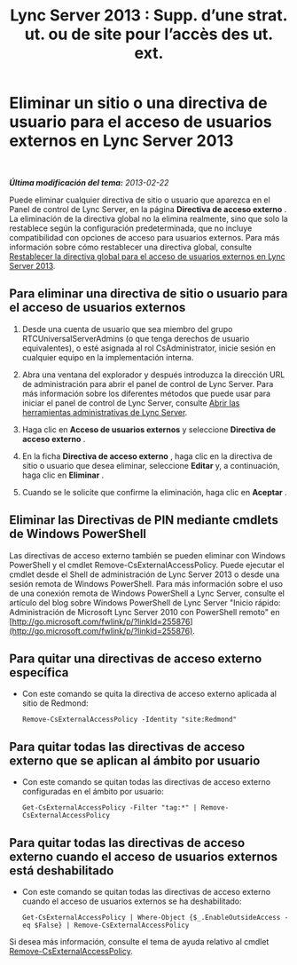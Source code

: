 ﻿---
title: "Lync Server 2013 : Supp. d’une strat. ut. ou de site pour l’accès des ut. ext."
TOCTitle: Eliminar un sitio o una directiva de usuario para el acceso de usuarios externos
ms:assetid: 6d907507-825b-4354-9c03-337a459f72de
ms:mtpsurl: https://technet.microsoft.com/es-es/library/Gg521013(v=OCS.15)
ms:contentKeyID: 48275630
ms.date: 01/07/2017
mtps_version: v=OCS.15
ms.translationtype: HT
---

# Eliminar un sitio o una directiva de usuario para el acceso de usuarios externos en Lync Server 2013

 

_**Última modificación del tema:** 2013-02-22_

Puede eliminar cualquier directiva de sitio o usuario que aparezca en el Panel de control de Lync Server, en la página **Directiva de acceso externo** . La eliminación de la directiva global no la elimina realmente, sino que solo la restablece según la configuración predeterminada, que no incluye compatibilidad con opciones de acceso para usuarios externos. Para más información sobre cómo restablecer una directiva global, consulte [Restablecer la directiva global para el acceso de usuarios externos en Lync Server 2013](lync-server-2013-reset-the-global-policy-for-external-user-access.md).

## Para eliminar una directiva de sitio o usuario para el acceso de usuarios externos

1.  Desde una cuenta de usuario que sea miembro del grupo RTCUniversalServerAdmins (o que tenga derechos de usuario equivalentes), o esté asignada al rol CsAdministrator, inicie sesión en cualquier equipo en la implementación interna.

2.  Abra una ventana del explorador y después introduzca la dirección URL de administración para abrir el panel de control de Lync Server. Para más información sobre los diferentes métodos que puede usar para iniciar el panel de control de Lync Server, consulte [Abrir las herramientas administrativas de Lync Server](lync-server-2013-open-lync-server-administrative-tools.md).

3.  Haga clic en **Acceso de usuarios externos** y seleccione **Directiva de acceso externo** .

4.  En la ficha **Directiva de acceso externo** , haga clic en la directiva de sitio o usuario que desea eliminar, seleccione **Editar** y, a continuación, haga clic en **Eliminar** .

5.  Cuando se le solicite que confirme la eliminación, haga clic en **Aceptar** .

## Eliminar las Directivas de PIN mediante cmdlets de Windows PowerShell

Las directivas de acceso externo también se pueden eliminar con Windows PowerShell y el cmdlet Remove-CsExternalAccessPolicy. Puede ejecutar el cmdlet desde el Shell de administración de Lync Server 2013 o desde una sesión remota de Windows PowerShell. Para más información sobre el uso de una conexión remota de Windows PowerShell a Lync Server, consulte el artículo del blog sobre Windows PowerShell de Lync Server "Inicio rápido: Administración de Microsoft Lync Server 2010 con PowerShell remoto" en [http://go.microsoft.com/fwlink/p/?linkId=255876](http://go.microsoft.com/fwlink/p/?linkid=255876).

## Para quitar una directivas de acceso externo específica

  - Con este comando se quita la directiva de acceso externo aplicada al sitio de Redmond:
    
        Remove-CsExternalAccessPolicy -Identity "site:Redmond"

## Para quitar todas las directivas de acceso externo que se aplican al ámbito por usuario

  - Con este comando se quitan todas las directivas de acceso externo configuradas en el ámbito por usuario:
    
        Get-CsExternalAccessPolicy -Filter "tag:*" | Remove-CsExternalAccessPolicy

## Para quitar todas las directivas de acceso externo cuando el acceso de usuarios externos está deshabilitado

  - Con este comando se quitan todas las directivas de acceso externo cuando el acceso de usuarios externos se ha deshabilitado:
    
        Get-CsExternalAccessPolicy | Where-Object {$_.EnableOutsideAccess -eq $False} | Remove-CsExternalAccessPolicy

Si desea más información, consulte el tema de ayuda relativo al cmdlet [Remove-CsExternalAccessPolicy](https://docs.microsoft.com/en-us/powershell/module/skype/Remove-CsExternalAccessPolicy).

